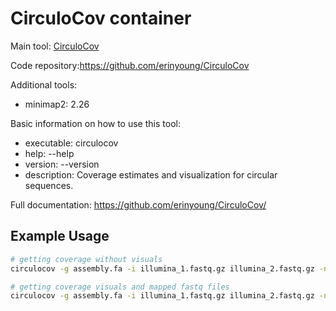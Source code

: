 # CirculoCov container

Main tool: [CirculoCov](https://github.com/erinyoung/CirculoCov/)
  
Code repository:https://github.com/erinyoung/CirculoCov

Additional tools:
- minimap2: 2.26

Basic information on how to use this tool:
- executable: circulocov
- help: --help
- version: --version
- description: Coverage estimates and visualization for circular sequences.
  
Full documentation: https://github.com/erinyoung/CirculoCov/

## Example Usage

```bash
# getting coverage without visuals
circulocov -g assembly.fa -i illumina_1.fastq.gz illumina_2.fastq.gz -n nanopore.fastq.gz -p pacbio.fastq.gz -o out

# getting coverage visuals and mapped fastq files
circulocov -g assembly.fa -i illumina_1.fastq.gz illumina_2.fastq.gz -n nanopore.fastq.gz -p pacbio.fastq.gz -o out_all -a
```
